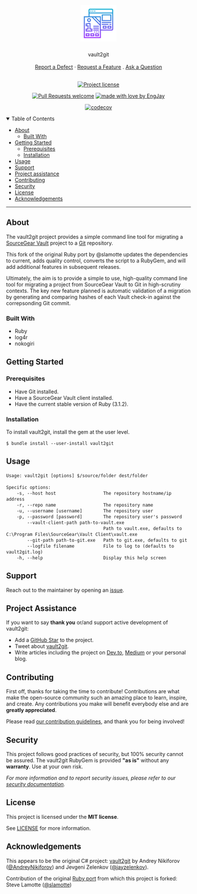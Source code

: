 <h1 align="center">
  <a href="https://github.com/EngJay/vault2git">
    <!-- Please provide path to your logo here -->
    <img src="docs/images/logo.svg" alt="Logo" width="100" height="100">
  </a>
</h1>

<div align="center">
  vault2git
  <br />
  <br />
  <a href="https://github.com/EngJay/vault2git/issues/new?assignees=&labels=bug&template=01_DEFECT_REPORT.md&title=Defect%3A+">Report a Defect</a>
  ·
  <a href="https://github.com/EngJay/vault2git/issues/new?assignees=&labels=enhancement&template=02_FEATURE_REQUEST.md&title=feat%3A+">Request a Feature</a>
  .
  <a href="https://github.com/EngJay/vault2git/issues/new?assignees=&labels=question&template=04_QUESTION.md&title=quest%3A+">Ask a Question</a>
</div>

<div align="center">
<br />

[![Project license](https://img.shields.io/github/license/EngJay/vault2git.svg?style=flat-square)](LICENSE.txt)

[![Pull Requests welcome](https://img.shields.io/badge/PRs-welcome-ff69b4.svg?style=flat-square)](https://github.com/EngJay/vault2git/issues?q=is%3Aissue+is%3Aopen+label%3A%22help+wanted%22)
[![made with love by EngJay](https://img.shields.io/badge/made%20with%20%E2%99%A5%20by-EngJay-ff1414.svg?style=flat-square)](https://github.com/EngJay)

[![codecov](https://codecov.io/gh/EngJay/vault2git/branch/main/graph/badge.svg?token=6U63HP2JUE)](https://codecov.io/gh/EngJay/vault2git)

</div>

<details open="open">
<summary>Table of Contents</summary>

- [About](#about)
  - [Built With](#built-with)
- [Getting Started](#getting-started)
  - [Prerequisites](#prerequisites)
  - [Installation](#installation)
- [Usage](#usage)
- [Support](#support)
- [Project assistance](#project-assistance)
- [Contributing](#contributing)
- [Security](#security)
- [License](#license)
- [Acknowledgements](#acknowledgements)

</details>

---

## About

The vault2git project provides a simple command line tool for migrating a
[SourceGear Vault](http://www.sourcegear.com/vault/) project to a
[Git](https://git-scm.com/) repository.

This fork of the original Ruby port by @slamotte updates the dependencies to
current, adds quality control, converts the script to a RubyGem, and will
add additional features in subsequent releases.

Ultimately, the aim is to provide a simple to use, high-quality command line
tool for migrating a project from SourceGear Vault to Git in high-scrutiny 
contexts. The key new feature planned is automatic validation of a migration
by generating and comparing hashes of each Vault check-in against the 
correpsonding Git commit.

### Built With

- Ruby
- log4r
- nokogiri

## Getting Started

### Prerequisites

- Have Git installed.
- Have a SourceGear Vault client installed. 
- Have the current stable version of Ruby (3.1.2).

### Installation

To install vault2git, install the gem at the user level.

```
$ bundle install --user-install vault2git
```

## Usage

```
Usage: vault2git [options] $/source/folder dest/folder

Specific options:
    -s, --host host                  The repository hostname/ip address
    -r, --repo name                  The repository name
    -u, --username [username]        The repository user
    -p, --password [password]        The repository user's password
        --vault-client-path path-to-vault.exe
                                     Path to vault.exe, defaults to C:\Program Files\SourceGear\Vault Client\vault.exe
        --git-path path-to-git.exe   Path to git.exe, defaults to git
        --logfile filename           File to log to (defaults to vault2git.log)
    -h, --help                       Display this help screen
```

## Support

Reach out to the maintainer by opening an 
[issue](https://github.com/EngJay/vault2git/issues/new?assignees=&labels=question&template=04_QUESTION.md&title=support%3A+).

## Project Assistance

If you want to say **thank you** or/and support active development of vault2git:

- Add a [GitHub Star](https://github.com/EngJay/vault2git) to the project.
- Tweet about [vault2git](https://github.com/EngJay/vault2git).
- Write articles including the project on [Dev.to](https://dev.to/), [Medium](https://medium.com/) or your personal blog.

## Contributing

First off, thanks for taking the time to contribute! Contributions are what make the open-source community such an amazing place to learn, inspire, and create. Any contributions you make will benefit everybody else and are **greatly appreciated**.


Please read [our contribution guidelines](docs/CONTRIBUTING.md), and thank you for being involved!

## Security

This project follows good practices of security, but 100% security cannot be assured. The vault2git RubyGem is provided **"as is"** without any **warranty**. Use at your own risk.

_For more information and to report security issues, please refer to our [security documentation](docs/SECURITY.md)._

## License

This project is licensed under the **MIT license**.

See [LICENSE](LICENSE.txt) for more information.

## Acknowledgements

This appears to be the original C# project: [vault2git](https://github.com/AndreyNikiforov/vault2git) by Andrey Nikiforov ([@AndreyNikiforov](https://github.com/AndreyNikiforov)) and Jevgeni Zelenkov ([@jayzelenkov](https://github.com/jayzelenkov)).  

Contribution of the original [Ruby port](https://github.com/slamotte/vault2git) from which this project is forked:  Steve Lamotte ([@slamotte](https://github.com/slamotte))

